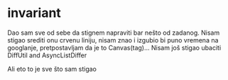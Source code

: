 # invariant
Dao sam sve od sebe da stignem napraviti bar nešto od zadanog.
Nisam stigao srediti onu crvenu liniju, nisam znao i izgubio bi puno vremena na googlanje, pretpostavljam da je to Canvas(tag)...
Nisam još stigao ubaciti DiffUtil and AsyncListDiffer

Ali eto to je sve što sam stigao 
